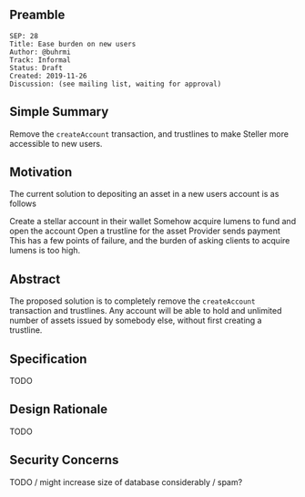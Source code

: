 ## Preamble

```
SEP: 28
Title: Ease burden on new users
Author: @buhrmi
Track: Informal
Status: Draft
Created: 2019-11-26
Discussion: (see mailing list, waiting for approval)
```

## Simple Summary
Remove the `createAccount` transaction, and trustlines to make Steller more accessible to new users.

## Motivation
The current solution to depositing an asset in a new users account is as follows

Create a stellar account in their wallet
Somehow acquire lumens to fund and open the account
Open a trustline for the asset
Provider sends payment
This has a few points of failure, and the burden of asking clients to acquire lumens is too high.

## Abstract
The proposed solution is to completely remove the `createAccount` transaction and trustlines.
Any account will be able to hold and unlimited number of assets issued by somebody else, without first creating a trustline.

## Specification
TODO

## Design Rationale
TODO

## Security Concerns
TODO / might increase size of database considerably / spam?
